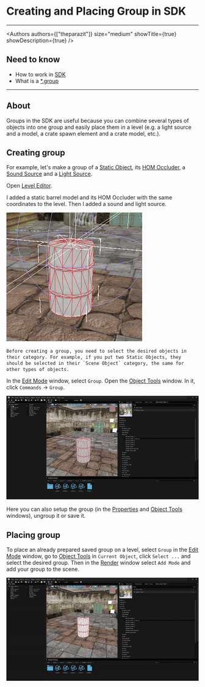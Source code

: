 # Creating and Placing Group in SDK

___

<Authors
  authors={["theparazit"]}
  size="medium"
  showTitle={true}
  showDescription={true}
/>

## Need to know

- How to work in [SDK](../../modding-tools/sdk/README.md)
- What is a [*.group](../../references/file-formats/models/group.md)

___

## About

Groups in the SDK are useful because you can combine several types of objects into one group and easily place them in a level (e.g. a light source and a model, a crate spawn element and a crate model, etc.).

## Creating group

For example, let's make a group of a [Static Object](../../glossary/glossary.html#static-object), its [HOM Occluder](../../glossary/glossary.html#hierarchical-occluder-mesh), a [Sound Source](../../glossary/glossary.html#sound-source-object) and a [Light Source](../../glossary/glossary.html#light-source-object).

Open [Level Editor](../../modding-tools/sdk/level-editor/level-editor.md).

I added a static barrel model and its HOM Occluder with the same coordinates to the level.
Then I added a sound and light source.

![alt text centered](assets/images/group-objects.png)

```admonish note
Before creating a group, you need to select the desired objects in their category. For example, if you put two Static Objects, they should be selected in their `Scene Object` category, the same for other types of objects.
```

In the [Edit Mode](../../modding-tools/sdk/level-editor/windows/edit-mode.md) window, select `Group`.
Open the [Object Tools](../../modding-tools/sdk/level-editor/windows/object-tools.md) window. In it, click `Commands` -> `Group`.

![alt text centered](assets/gifs/group-objects.gif)

Here you can also setup the group (in the [Properties](../../modding-tools/sdk/level-editor/windows/properties.md) and [Object Tools](../../modding-tools/sdk/level-editor/windows/object-tools.md) windows), ungroup it or save it.

## Placing group

To place an already prepared saved group on a level, select `Group` in the [Edit Mode](../../modding-tools/sdk/level-editor/windows/edit-mode.md) window, go to [Object Tools](../../modding-tools/sdk/level-editor/windows/object-tools.md) in `Current Object`, click `Select ...` and select the desired group. Then in the [Render](../../modding-tools/sdk/level-editor/windows/render.md) window select `Add Mode` and add your group to the scene.

![alt text centered](assets/gifs/place-group-objects.gif)
